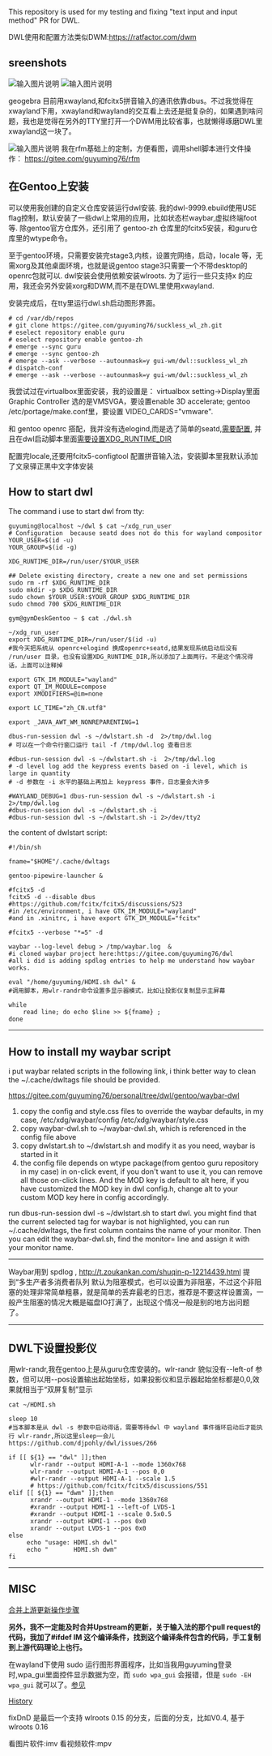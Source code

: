 
This repository is used for my testing and fixing "text input and input method" PR for DWL.

DWL使用和配置方法类似DWM:https://ratfactor.com/dwm


**sreenshots**
------------------------
![输入图片说明](20220908_16h12m06s_grim.png)
![输入图片说明](20220917_18h37m45s_grim.png)

geogebra 目前用xwayland,和fcitx5拼音输入的通讯依靠dbus。不过我觉得在xwayland下用，xwayland和wayland的交互看上去还是挺复杂的，如果遇到啥问题，我也是觉得在另外的TTY里打开一个DWM用比较省事，也就懒得琢磨DWL里xwayland这一块了。

![输入图片说明](20220910_10h16m58s_grim.png)
我在rfm基础上的定制，方便看图，调用shell脚本进行文件操作：  https://gitee.com/guyuming76/rfm

**在Gentoo上安装**
--------------------------------
可以使用我创建的自定义仓库安装运行dwl安装. 我的dwl-9999.ebuild使用USE flag控制，默认安装了一些dwl上常用的应用，比如状态栏waybar,虚拟终端foot等. 除gentoo官方仓库外，还引用了 gentoo-zh 仓库里的fcitx5安装，和guru仓库里的wtype命令。

至于gentoo环境，只需要安装完stage3,内核，设置完网络，启动，locale 等，无需xorg及其他桌面环境，也就是说gentoo stage3只需要一个不带desktop的openrc包就可以. dwl安装会使用依赖安装wlroots. 为了运行一些只支持x 的应用，我还会另外安装xorg和DWM,而不是在DWL里使用xwayland.

安装完成后，在tty里运行dwl.sh启动图形界面。

```
# cd /var/db/repos
# git clone https://gitee.com/guyuming76/suckless_wl_zh.git
# eselect repository enable guru
# eselect repository enable gentoo-zh
# emerge --sync guru
# emerge --sync gentoo-zh
# emerge --ask --verbose --autounmask=y gui-wm/dwl::suckless_wl_zh
# dispatch-conf
# emerge --ask --verbose --autounmask=y gui-wm/dwl::suckless_wl_zh

```

我尝试过在virtualbox里面安装，我的设置是：
virtualbox setting->Display里面 Graphic Controller 选的是VMSVGA，要设置enable 3D accelerate;
gentoo /etc/portage/make.conf里，要设置 VIDEO_CARDS="vmware".

和 gentoo openrc 搭配，我并没有选elogind,而是选了简单的seatd,[需要配置](https://wiki.gentoo.org/wiki/Seatd), 并且在dwl启动脚本里面[需要设置XDG_RUNTIME_DIR](https://forums.gentoo.org/viewtopic-p-8790881-highlight-.html)

配置完locale,还要用fcitx5-configtool 配置拼音输入法，安装脚本里我默认添加了文泉驿正黑中文字体安装


**How to start dwl**
--------------------

The command i use to start dwl from tty:

```
guyuming@localhost ~/dwl $ cat ~/xdg_run_user
# Configuration  because seatd does not do this for wayland compositor
YOUR_USER=$(id -u)
YOUR_GROUP=$(id -g)

XDG_RUNTIME_DIR=/run/user/$YOUR_USER

## Delete existing directory, create a new one and set permissions
sudo rm -rf $XDG_RUNTIME_DIR
sudo mkdir -p $XDG_RUNTIME_DIR
sudo chown $YOUR_USER:$YOUR_GROUP $XDG_RUNTIME_DIR
sudo chmod 700 $XDG_RUNTIME_DIR

gym@gymDeskGentoo ~ $ cat ./dwl.sh

~/xdg_run_user
export XDG_RUNTIME_DIR=/run/user/$(id -u)
#我今天把系统从 openrc+elogind 换成openrc+seatd,结果发现系统启动后没有 /run/user 目录，也没有设置XDG_RUNTIME_DIR,所以添加了上面两行。不是这个情况得话，上面可以注释掉

export GTK_IM_MODULE="wayland"
export QT_IM_MODULE=compose
export XMODIFIERS=@im=none

export LC_TIME="zh_CN.utf8"

export _JAVA_AWT_WM_NONREPARENTING=1

dbus-run-session dwl -s ~/dwlstart.sh -d  2>/tmp/dwl.log
# 可以在一个命令行窗口运行 tail -f /tmp/dwl.log 查看日志

#dbus-run-session dwl -s ~/dwlstart.sh -i  2>/tmp/dwl.log
# -d level log add the keypress events based on -i level, which is large in quantity
# -d 参数在 -i 水平的基础上再加上 keypress 事件，日志量会大许多

#WAYLAND_DEBUG=1 dbus-run-session dwl -s ~/dwlstart.sh -i  2>/tmp/dwl.log
#dbus-run-session dwl -s ~/dwlstart.sh -i
#dbus-run-session dwl -s ~/dwlstart.sh -i 2>/dev/tty2

```

the content of dwlstart script:

```
#!/bin/sh

fname="$HOME"/.cache/dwltags

gentoo-pipewire-launcher &

#fcitx5 -d
fcitx5 -d --disable dbus
#https://github.com/fcitx/fcitx5/discussions/523
#in /etc/environment, i have GTK_IM_MODULE="wayland"
#and in .xinitrc, i have export GTK_IM_MODULE="fcitx"

#fcitx5 --verbose "*=5" -d

waybar --log-level debug > /tmp/waybar.log  &
#i cloned waybar project here:https://gitee.com/guyuming76/dwl
#all i did is adding spdlog entries to help me understand how waybar works.

eval "/home/guyuming/HDMI.sh dwl" &
#调用脚本，用wlr-randr命令设置多显示器模式，比如让投影仪复制显示主屏幕

while
	read line; do echo $line >> ${fname} ;
done
```


-------------------------------------------------------------------------------------------
**How to install my waybar script**
-----------------------------------
i put waybar related scripts in the following link, i think better way to clean the ~/.cache/dwltags file should be provided.

https://gitee.com/guyuming76/personal/tree/dwl/gentoo/waybar-dwl

1. copy the config and style.css files to override the waybar defaults, in my case, /etc/xdg/waybar/config  /etc/xdg/waybar/style.css
2. copy waybar-dwl.sh to ~/waybar-dwl.sh, which is referenced in the config file above
3. copy dwlstart.sh to ~/dwlstart.sh and modify it as you need, waybar is started in it
4. the config file depends on wtype package(from gentoo guru repository in my case) in on-click event, if you don't want to use it, you can remove all those on-click lines. And the MOD key is default to alt here, if you have customized the MOD key in dwl config.h, change alt to your custom MOD key here in config accordingly.

run dbus-run-session dwl -s ~/dwlstart.sh to start dwl. you might find that the current selected tag for waybar is not highlighted, you can run ~/.cache/dwltags, the first column contains the name of your monitor. Then you can edit the waybar-dwl.sh, find the monitor= line and assign it with your monitor name.

-------------------------------------------------------------------------------------------
Waybar用到 spdlog ,  http://t.zoukankan.com/shuqin-p-12214439.html 提到“多生产者多消费者队列 默认为阻塞模式，也可以设置为非阻塞，不过这个非阻塞的处理非常简单粗暴，就是简单的丢弃最老的日志，推荐是不要这样设置滴，一般产生阻塞的情况大概是磁盘IO打满了，出现这个情况一般是别的地方出问题了。


-------------------------------------------------------------------------------------------------


**DWL下设置投影仪**
--------------------------------
用wlr-randr,我在gentoo上是从guru仓库安装的。wlr-randr 貌似没有--left-of 参数，但可以用--pos设置输出起始坐标，如果投影仪和显示器起始坐标都是0,0,效果就相当于“双屏复制”显示

```
cat ~/HDMI.sh

sleep 10
#当本脚本是从 dwl -s 参数中启动得话，需要等待dwl 中 wayland 事件循环启动后才能执行 wlr-randr,所以这里sleep一会儿 https://github.com/djpohly/dwl/issues/266

if [[ ${1} == "dwl" ]];then
      wlr-randr --output HDMI-A-1 --mode 1360x768
      wlr-randr --output HDMI-A-1 --pos 0,0
      #wlr-randr --output HDMI-A-1 --scale 1.5
      # https://github.com/fcitx/fcitx5/discussions/551
elif [[ ${1} == "dwm" ]];then
      xrandr --output HDMI-1 --mode 1360x768
      #xrandr --output HDMI-1 --left-of LVDS-1
      #xrandr --output HDMI-1 --scale 0.5x0.5
      xrandr --output HDMI-1 --pos 0x0
      xrandr --output LVDS-1 --pos 0x0
else
     echo "usage: HDMI.sh dwl"
     echo "       HDMI.sh dwm"
fi
```

--------------------------------------------------------------------------------------------
**MISC**
---------------
[合并上游更新操作步骤](stepsToMergeUpstreamMain.md)

 **另外，我不一定能及时合并Upstream的更新，关于输入法的那个pull request的代码，我加了#ifdef IM 这个编译条件，找到这个编译条件包含的代码，手工复制到上游代码理论上也行。** 

在wayland下使用 sudo 运行图形界面程序，比如当我用guyuming登录时,wpa_gui里面控件显示数据为空，而 `sudo wpa_gui` 会报错，但是 `sudo -EH wpa_gui` 就可以了。[参见](https://unix.stackexchange.com/questions/422040/will-wayland-ever-support-graphical-sudo) 


[History](History.md) 

fixDnD 是最后一个支持 wlroots 0.15 的分支，后面的分支，比如V0.4, 基于wlroots 0.16

看图片软件:imv
看视频软件:mpv
